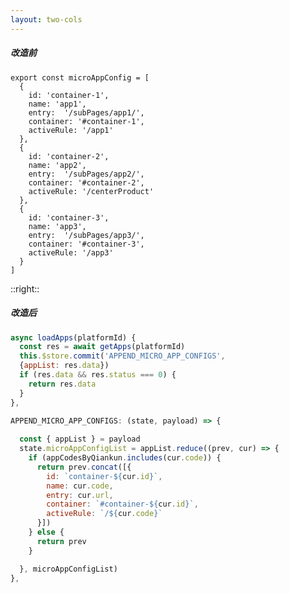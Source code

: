 ```yaml
---
layout: two-cols
---
```


##### <span class="color-red">改造前</span>

```js{7,14,21}
export const microAppConfig = [
  {
    id: 'container-1',
    name: 'app1',
    entry:  '/subPages/app1/',
    container: '#container-1',
    activeRule: '/app1'
  },
  {
    id: 'container-2',
    name: 'app2',
    entry:  '/subPages/app2/',
    container: '#container-2',
    activeRule: '/centerProduct'
  },
  {
    id: 'container-3',
    name: 'app3',
    entry:  '/subPages/app3/',
    container: '#container-3',
    activeRule: '/app3'
  }
]
```

::right::

##### <span class="color-red">改造后</span>

```js {3,4|16,19|20}
async loadApps(platformId) {
  const res = await getApps(platformId)
  this.$store.commit('APPEND_MICRO_APP_CONFIGS',
  {appList: res.data})
  if (res.data && res.status === 0) {
    return res.data
  }
},

APPEND_MICRO_APP_CONFIGS: (state, payload) => {
  
  const { appList } = payload
  state.microAppConfigList = appList.reduce((prev, cur) => {
    if (appCodesByQiankun.includes(cur.code)) {
      return prev.concat([{
        id: `container-${cur.id}`,
        name: cur.code,
        entry: cur.url,
        container: `#container-${cur.id}`,
        activeRule: `/${cur.code}`
      }])
    } else {
      return prev
    }

  }, microAppConfigList)
},
```

<!--
getRouters接口返回Route的id，来生成不同的挂载点
Route的appCode作为activeRule，菜单配置path要以activeRule开头
-->